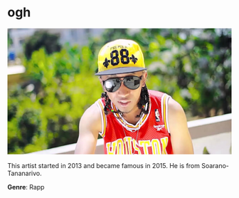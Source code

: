 # ogh

![picture of ogh](ogh.JPG)

This artist started in 2013
 and became famous in 2015. He is from Soarano-Tananarivo.

**Genre**: Rapp
